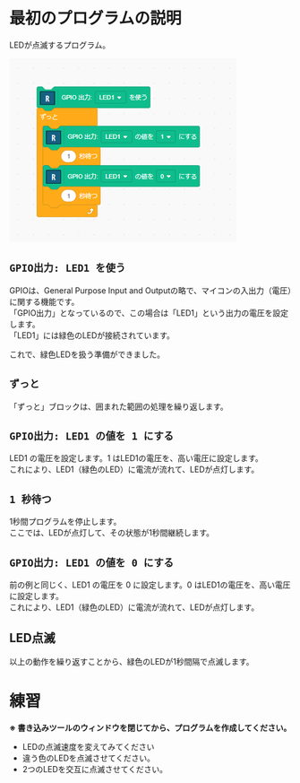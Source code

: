 # 最初のプログラムの説明

LEDが点滅するプログラム。

![最初のプログラム](./images/step2.png)

## `GPIO出力: LED1 を使う`

GPIOは、General Purpose Input and Outputの略で、マイコンの入出力（電圧）に関する機能です。<br>
「GPIO出力」となっているので、この場合は「LED1」という出力の電圧を設定します。<br>
「LED1」には緑色のLEDが接続されています。

これで、緑色LEDを扱う準備ができました。

## `ずっと`

「ずっと」ブロックは、囲まれた範囲の処理を繰り返します。

## `GPIO出力: LED1 の値を 1 にする`

LED1 の電圧を設定します。1 はLED1の電圧を、高い電圧に設定します。<br>
これにより、LED1（緑色のLED）に電流が流れて、LEDが点灯します。

## `1 秒待つ`

1秒間プログラムを停止します。<br>
ここでは、LEDが点灯して、その状態が1秒間継続します。

## `GPIO出力: LED1 の値を 0 にする`

前の例と同じく、LED1 の電圧を 0 に設定します。0 はLED1の電圧を、高い電圧に設定します。<br>
これにより、LED1（緑色のLED）に電流が流れて、LEDが点灯します。


## LED点滅

以上の動作を繰り返すことから、緑色のLEDが1秒間隔で点滅します。

# 練習

**※ 書き込みツールのウィンドウを閉じてから、プログラムを作成してください。**

- LEDの点滅速度を変えてみてください
- 違う色のLEDを点滅させてください。
- 2つのLEDを交互に点滅させてください。

